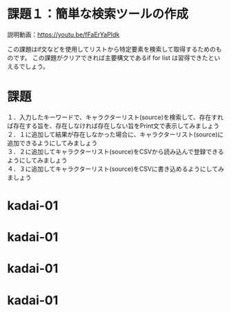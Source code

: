 # 課題１：簡単な検索ツールの作成

説明動画：https://youtu.be/fFaErYaPIdk

この課題はif文などを使用してリストから特定要素を検索して取得するためのものです。
この課題がクリアできれば主要構文であるif for list は習得できたといえるでしょう。


# 課題
１．入力したキーワードで、キャラクターリスト(source)を検索して、存在すれば存在する旨を、存在しなければ存在しない旨をPrint文で表示してみましょう<br>
２．１に追加して結果が存在しなかった場合に、キャラクターリスト(source)に追加できるようにしてみましょう<br>
３．２に追加してキャラクターリスト(source)をCSVから読み込んで登録できるようにしてみましょう<br>
４．３に追加してキャラクターリスト(source)をCSVに書き込めるようにしてみましょう
# kadai-01
# kadai-01
# kadai-01
# kadai-01
